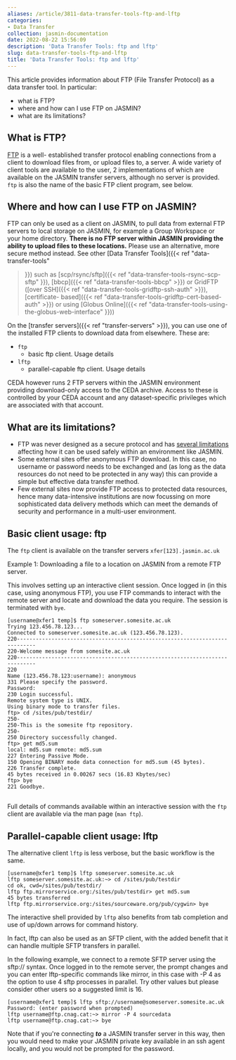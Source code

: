 ```yaml
---
aliases: /article/3811-data-transfer-tools-ftp-and-lftp
categories:
- Data Transfer
collection: jasmin-documentation
date: 2022-08-22 15:56:09
description: 'Data Transfer Tools: ftp and lftp'
slug: data-transfer-tools-ftp-and-lftp
title: 'Data Transfer Tools: ftp and lftp'
---
```


This article provides information about FTP (File Transfer Protocol) as a data
transfer tool. In particular:

  * what is FTP?
  * where and how can I use FTP on JASMIN?
  * what are its limitations?

## What is FTP?

[FTP](https://en.wikipedia.org/wiki/File_Transfer_Protocol) is a well-
established transfer protocol enabling connections from a client to download
files from, or upload files to, a server. A wide variety of client tools are
available to the user, 2 implementations of which are available on the JASMIN
transfer servers, although no server is provided. `ftp` is also the name of
the basic FTP client program, see below.

## Where and how can I use FTP on JASMIN?

FTP can only be used as a client on JASMIN, to pull data from external FTP
servers to local storage on JASMIN, for example a Group Workspace or your home
directory. **There is no FTP server within JASMIN providing the ability to
upload files to these locations.** Please use an alternative, more secure
method instead. See other [Data Transfer Tools]({{< ref "data-transfer-tools"
>}}) such as [scp/rsync/sftp]({{< ref "data-transfer-tools-rsync-scp-sftp"
>}}), [bbcp]({{< ref "data-transfer-tools-bbcp" >}}) or GridFTP ([over
SSH]({{< ref "data-transfer-tools-gridftp-ssh-auth" >}}), [certificate-
based]({{< ref "data-transfer-tools-gridftp-cert-based-auth" >}}) or using
[Globus Online]({{< ref "data-transfer-tools-using-the-globus-web-interface"
>}}))

On the [transfer servers]({{< ref "transfer-servers" >}}), you can use one of
the installed FTP clients to download data from elsewhere. These are:

  * `ftp`
    * basic ftp client. Usage details
  * `lftp`
    * parallel-capable ftp client. Usage details

CEDA however runs 2 FTP servers within the JASMIN environment providing
download-only access to the CEDA archive. Access to these is controlled by
your CEDA account and any dataset-specific privileges which are associated
with that account.

## What are its limitations?

  * FTP was never designed as a secure protocol and has [several limitations](https://en.wikipedia.org/wiki/File_Transfer_Protocol#Security) affecting how it can be used safely within an environment like JASMIN.
  * Some external sites offer anonymous FTP download. In this case, no username or password needs to be exchanged and (as long as the data resources do not need to be protected in any way) this can provide a simple but effective data transfer method.
  * Few external sites now provide FTP access to protected data resources, hence many data-intensive institutions are now focussing on more sophisticated data delivery methods which can meet the demands of security and performance in a multi-user environment.

## Basic client usage: ftp

The `ftp` client is available on the transfer servers `xfer[123].jasmin.ac.uk`

Example 1: Downloading a file to a location on JASMIN from a remote FTP
server.

This involves setting up an interactive client session. Once logged in (in
this case, using anonymous FTP), you use FTP commands to interact with the
remote server and locate and download the data you require. The session is
terminated with `bye`.

    
    
    [username@xfer1 temp]$ ftp someserver.somesite.ac.uk
    Trying 123.456.78.123...
    Connected to someserver.somesite.ac.uk (123.456.78.123).
    220----------------------------------------------------------------------------
    220-Welcome message from somesite.ac.uk
    220----------------------------------------------------------------------------
    220 
    Name (123.456.78.123:username): anonymous
    331 Please specify the password.
    Password:
    230 Login successful.
    Remote system type is UNIX.
    Using binary mode to transfer files.
    ftp> cd /sites/pub/testdir/
    250-
    250-This is the somesite ftp repository.
    250-
    250 Directory successfully changed.
    ftp> get md5.sum
    local: md5.sum remote: md5.sum
    227 Entering Passive Mode.
    150 Opening BINARY mode data connection for md5.sum (45 bytes).
    226 Transfer complete.
    45 bytes received in 0.00267 secs (16.83 Kbytes/sec)
    ftp> bye
    221 Goodbye.
    

##

##

##

Full details of commands available within an interactive session with the
`ftp` client are available via the man page (`man ftp`).

## Parallel-capable client usage: lftp

The alternative client `lftp` is less verbose, but the basic workflow is the
same.

    
    
    [username@xfer1 temp]$ lftp someserver.somesite.ac.uk
    lftp someserver.somesite.ac.uk:~> cd /sites/pub/testdir
    cd ok, cwd=/sites/pub/testdir/                 
    lftp ftp.mirrorservice.org:/sites/pub/testdir> get md5.sum
    45 bytes transferred                           
    lftp ftp.mirrorservice.org:/sites/sourceware.org/pub/cygwin> bye
    

The interactive shell provided by `lftp` also benefits from tab completion and
use of up/down arrows for command history.

In fact, lftp can also be used as an SFTP client, with the added benefit that
it can handle multiple SFTP transfers in parallel.

In the following example, we connect to a remote SFTP server using the sftp://
syntax. Once logged in to the remote server, the prompt changes and you can
enter lftp-specific commands like mirror, in this case with -P 4 as the option
to use 4 sftp processes in parallel. Try other values but please consider
other users so a suggested limit is 16.

    
    
    [username@xfer1 temp]$ lftp sftp://username@someserver.somesite.ac.uk
    Password: (enter password when prompted)
    lftp username@ftp.cnag.cat:~> mirror -P 4 sourcedata
    lftp username@ftp.cnag.cat:~> bye
    

Note that if you're connecting **_to_** a JASMIN transfer server in this way,
then you would need to make your JASMIN private key available in an ssh agent
locally, and you would not be prompted for the password.


